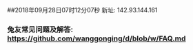 ##2018年09月28日07时12分07秒 新址: 142.93.144.161
### 兔友常见问题及解答: https://github.com/wanggonging/d/blob/w/FAQ.md
